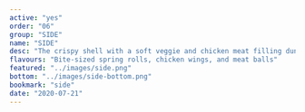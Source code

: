 ```yaml
---
active: "yes"
order: "06"
group: "SIDE"
name: "SIDE"
desc: "The crispy shell with a soft veggie and chicken meat filling dunked in a tangy sauce."
flavours: "Bite-sized spring rolls, chicken wings, and meat balls"
featured: "../images/side.png"
bottom: "../images/side-bottom.png"
bookmark: "side"
date: "2020-07-21"
---
```

